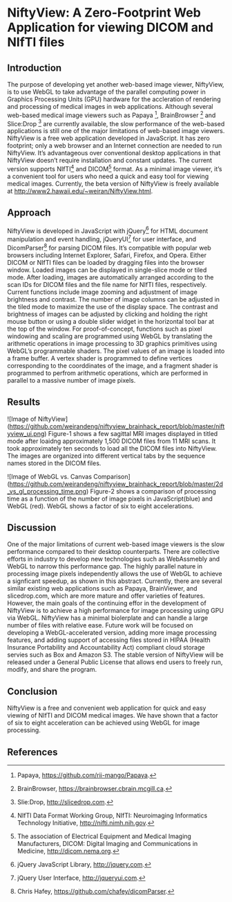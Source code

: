 # NiftyView: A Zero-Footprint Web Application for viewing DICOM and NIfTI files

## Introduction
The purpose of developing yet another web-based image viewer, NiftyView, is to use WebGL to take advantage of the parallel computing power in Graphics Processing Units (GPU) hardware for the accleration of rendering and processing of medical images in web applications. Although several web-based medical image viewers such as Papaya [^1], BrainBrowser [^2] and Slice:Drop [^3] are currently available, the slow performance of the web-based applications is still one of the major limitations of web-based image viewers. NiftyView is a free web application developed in JavaScript. It has zero footprint; only a web browser and an Internet connection are needed to run NiftyView. It’s advantageous over conventional desktop applications in that NiftyView doesn’t require installation and constant updates. The current version supports NIfTI[^4] and DICOM[^5] format. As a minimal image viewer, it’s a convenient tool for users who need a quick and easy tool for viewing medical images. Currently, the beta version of NiftyView is freely available at http://www2.hawaii.edu/~weiran/NiftyView.html.  

## Approach
NiftyView is developed in JavaScript with jQuery[^6] for HTML document manipulation and event handling, jQueryUI[^7] for user interface, and DicomParser[^8] for parsing DICOM files. It’s compatible with popular web browsers including Internet Explorer, Safari, Firefox, and Opera. Either DICOM or NIfTI files can be loaded by dragging files into the browser window. Loaded images can be displayed in single-slice mode or tiled mode. After loading, images are automatically arranged according to the scan IDs for DICOM files and the file name for NIfTI files, respectively. Current functions include image zooming and adjustment of image brightness and contrast. The number of image columns can be adjusted in the tiled mode to maximize the use of the display space. The contrast and brightness of images can be adjusted by clicking and holding the right mouse button or using a double slider widget in the horizontal tool bar at the top of the window. 
For proof-of-concept, functions such as pixel windowing and scaling are programmed using WebGL by translating the arithmetic operations in image processing to 3D graphics primitives using WebGL’s programmable shaders. The pixel values of an image is loaded into a frame buffer. A vertex shader is programmed to define vertices corresponding to the coorddinates of the image, and a fragment shader is programmed to perfrom arithmetic operations, which are performed in parallel to a massive number of image pixels. 

## Results 
![Image of NiftyView]
(https://github.com/weirandeng/niftyview_brainhack_report/blob/master/niftyview_ui.png)
Figure-1 shows a few sagittal MRI images displayed in titled mode after loaidng approximately 1,500 DICOM files from 11 MRI scans. It took approximately ten seconds to load all the DICOM files into NiftyView. The images are organized into different vertical tabs by the sequence names stored in the DICOM files. 

![Image of WebGL vs. Canvas Comparison] 
(https://github.com/weirandeng/niftyview_brainhack_report/blob/master/2d_vs_gl_processing_time.png)
Figure-2 shows a comparison of processing time as a function of the number of image pixels in JavaScript(blue) and WebGL (red). WebGL shows a factor of six to eight accelerations. 

## Discussion
One of the major limitations of current web-based image viewers is the slow performance compared to their desktop counterparts.
There are collective efforts in industry to develop new technologies such as WebAssmebly and WebGL to narrow this performance gap. The highly parallel nature in processing image pixels independently allows the use of WebGL to achieve a signficant speedup, as shown in this abstract. Currently, there are several similar existing web applications such as Papaya, BrainViewer, and slicedrop.com, which are more mature and offer varieties of features. However, the main goals of the continuing effor in the development of NiftyView is to achieve a high performance for image processing using GPU via WebGL. NiftyView has a minimal biolerplate and can handle a large number of files with relative ease. Future work will be focused on developing a WebGL-accelerated version, adding more image processing features, and adding support of accessing files stored in HIPAA (Health Insurance Portability and Accountability Act) compliant cloud storage servies such as Box and Amazon S3. The stable version of NiftyView will be released under a General Public License that allows end users to freely run, modify, and share the program.  

## Conclusion
NiftyView is a free and convenient web application for quick and easy viewing of NIfTI and DICOM medical images. We have shown that a factor of six to eight acceleration can be achieved using WebGL for image processing. 

## References
[^1]: Papaya, https://github.com/rii-mango/Papaya.
[^2]: BrainBrowser, https://brainbrowser.cbrain.mcgill.ca.
[^3]: Slie:Drop, http://slicedrop.com.
[^4]: NIfTI Data Format Working Group, NIfTI: Neuroimaging Informatics Technology Initiative, http://nifti.nimh.nih.gov. 
[^5]: The association of Electrical Equipment and Medical Imaging Manufacturers, DICOM: Digital Imaging and Communications in Medicine, http://dicom.nema.org. 
[^6]: jQuery JavaScript Library, http://jquery.com. 
[^7]: jQuery User Interface, http://jqueryui.com.
[^8]: Chris Hafey, https://github.com/chafey/dicomParser. 


